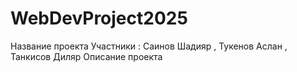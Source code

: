 # WebDevProject2025
Название проекта
Участники : Саинов Шадияр , Тукенов Аслан , Танкисов Диляр
Описание проекта
